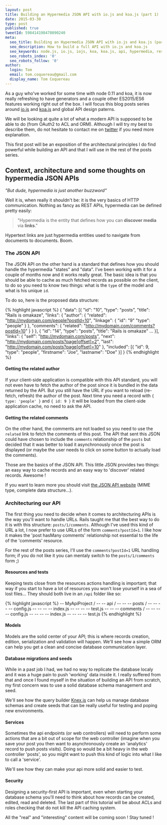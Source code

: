 ```yaml
---
layout: post
title: Building an Hypermedia JSON API with io.js and koa.js (part 1)
date: 2015-03-30
type: post
published: true
tweetId: 598414198478090240
meta:
  seo_title: Building an Hypermedia JSON API with io.js and koa.js (part 1)
  seo_description: How to build a full API with io.js and koa.js
  seo_keywords: node.js, io.js, iojs, koa, koa.js, api, hypermedia, rest, json, oauth2, acl
  seo_robots_index: '0'
  seo_robots_follow: '0'
author:
  login: Tom
  email: tom.coquereau@gmail.com
  display_name: Tom Coquereau
---
```


As a guy who've worked for some time with node 0.11 and koa, it is now really refreshing to have generators and a couple other ES2015/ES6 features working right out of the box. I will focus this blog posts series around [io.js](http://iojs.org) and [koa.js](http://koajs.com/) and global API design paterns.

We will be looking at quite a lot of what a modern API is supposed to be able to do (from OAuth2 to ACL and ORM). Although I will try my best to describe them, do not hesitate to contact me on [twitter](http://twitter.com/thaume) if you need more explanation.

This first post will be an exposition of the architectural principles I do find powerful while building an API and that I will use in the rest of the posts series.

## Context, architecture and some thoughts on hypermedia JSON APIs

*"But dude, hypermedia is just another buzzword"*

Well it is, when really it shouldn't be: it is the very basics of HTTP communication. Nothing as fancy as REST APIs, hypermedia can be defined pretty easily:

> "Hypermedia is the entity that defines how you can **discover media** via **links**."

Hypertext links are just hypermedia entities used to navigate from documents to documents. Boom.

### The JSON API

The JSON API on the other hand is a standard that defines how you should handle the hypermedia "states" and "data". I've been working with it for a couple of months now and it works really great. The basic idea is that you should be able to cache as much fetched records as possible on the client, to do so you need to know two things: what is the `type` of the model and what is his unique `id`.

To do so, here is the proposed data structure:

{% highlight javascript %}
{
  "data": [{
    "id": "10",
    "type": "posts",
    "title": "Rails is omakaze",
    "links": {
      "author": {
        "related": "http://mydomain.com/people?postId=10",
        "linkage": {
          "id": "9"
          "type": "people"
        }
      },
      "comments": {
        "related": "http://mydomain.com/comments?postId=10"
      }
    }
  }, {
    "id": "14",
    "type": "posts",
    "title": "Rails is omakaze"
    ...
  }],
  "links": {
    "self": "http://mydomain.com/posts",
    "next": "http://mydomain.com/posts?page[offset]=2",
    "last": "http://mydomain.com/posts?page[offset]=10"
  },
  "included": [{
    "id": 9,
    "type": "people",
    "firstname": "Joe",
    "lastname": "Doe"
  }]
}
{% endhighlight %}

#### Getting the related author
If your client-side application is compatible with this API standard, you will not even have to fetch the author of the post since it is bundled in the data returned by the API. But you still have the URL if you want to reload (re-fetch, refresh) the author of the post. Next time you need a record with `{ type: 'people' }` and `{ id: 9 }` it will be loaded from the client-side application cache, no need to ask the API.

#### Getting the related comments
On the other hand, the comments are not loaded so you need to use the `related` link to fetch the comments of this post. The API that sent this JSON could have chosen to include the `comments` relationship of the `posts` but decided that it was better to load it asynchronously once the post is displayed (or maybe the user needs to click on some button to actually load the comments).

Those are the basics of the JSON API. This little JSON provides two things: an easy way to cache records and an easy way to 'discover' related records. Awesome !

If you want to learn more you should visit [the JSON API website](http://jsonapi.org) (MIME type, complete data structure...).

### Architecturing our API

The first thing you need to decide when it comes to architecturing APIs is the way you'll want to handle URLs. Rails taught me that the best way to do it is with this structure: `posts/1/comments`. Although I've used this kind of URL a lot, I now prefer to use URLs of the form `comments?postId=1`. I like how it makes the 'post hasMany comments' relationship not essential to the life of the 'comments' resource.

For the rest of the posts series, I'll use the `comments?postId=1` URL handling form; if you do not like it you can mentaly switch to the `posts/1/comments` form ;)

#### Resources and tests

Keeping tests close from the resources actions handling is important; that way if you start to have a lot of resources you won't lose yourself in a sea of lost files... They should both live in an `/api` folder like so:

{% highlight javascript %}
-- MyApiProject /
-- -- api /
-- -- -- posts /
-- -- -- -- config.js
-- -- -- -- index.js
-- -- -- -- test.js
-- -- -- comments /
-- -- -- -- config.js
-- -- -- -- index.js
-- -- -- -- test.js
{% endhighlight %}

#### Models

Models are the solid center of your API; this is where records creation, edition, serialization and validation will happen. We'll see how a simple ORM can help you get a clean and concise database communication layer.

#### Database migrations and seeds

While in a past job I had, we had no way to replicate the database localy and it was a huge pain to push 'working' data inside it. I really suffered from that and once I found myself in the situation of building an API from scratch, my first concern was to use a solid database schema management and seed.

We'll see how the query builder [Knex.js](http://knexjs.org/) can help us manage database schemas and create seeds that can be really useful for testing and poping new environments.

#### Services

Sometimes the api endpoints (or web controllers) will need to perform some actions that are a bit out of scope for the web controller (imagine when you save your post you then want to asynchronously create an 'analytics' record to push posts visits). Doing so would be a bit heavy in the web controller 'posts', so you might want to push this kind of logic into what I like to call a 'service'.

We'll see how they can make your api more solid and easier to test.

#### Security

Designing a security-first API is important, even when starting your database schema you'll need to think about how records can be created, edited, read and deleted. The last part of this tutorial will be about ACLs and roles checking that do not kill the API caching system.

All the "real" and "interesting" content will be coming soon ! Stay tuned !
